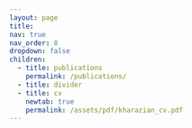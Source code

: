 ```yaml
---
layout: page
title: 
nav: true
nav_order: 8
dropdown: false
children:
  - title: publications
    permalink: /publications/
  - title: divider
  - title: cv
    newtab: true
    permalink: /assets/pdf/kharazian_cv.pdf
---
```

